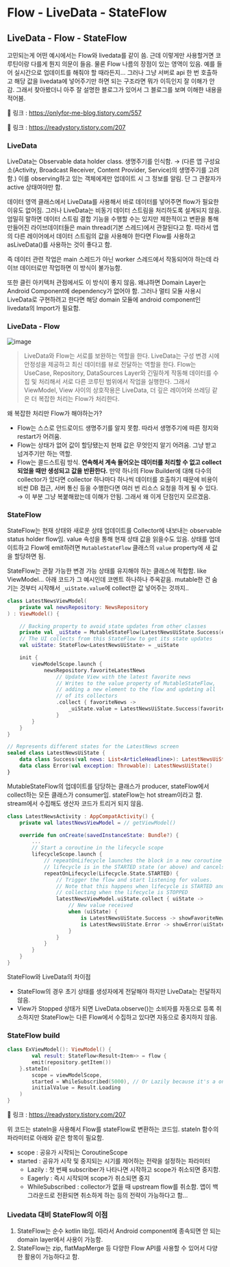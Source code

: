 # Flow - LiveData - StateFlow

## LiveData - Flow - StateFlow

고민되는게 어떤 예시에서는 Flow와 livedata를 같이 씀. 근데 이렇게만 사용할거면 코루틴이랑 다를게 뭔지 의문이 들음. 물론 Flow 나름의 장점이 있는 영역이 있음. 예를 들어 실시간으로 업데이트를 해줘야 할 때라든지… 그러나 그냥 서버로 api 한 번 호출하고 해당 값을 livedata에 넣어주기만 하면 되는 구조라면 뭐가 이득인지 잘 이해가 안 감. 그래서 찾아봤더니 아주 잘 설명한 블로그가 있어서 그 블로그를 보며 이해한 내용을 적어봄. 

🔗 링크 : https://onlyfor-me-blog.tistory.com/557

🔗 링크 : https://readystory.tistory.com/207

### LiveData

LiveData는 Observable data holder class. 생명주기를 인식함. → (다른 앱 구성요소(Activity, Broadcast Receiver, Content Provider, Service)의 생명주기를 고려함.) 이를 observing하고 있는 객체에게만 업데이트 시 그 정보를 알림. 단 그 관찰자가 active 상태여야만 함. 

데이터 영역 클래스에서 LiveData를 사용해서 바로 데이터를 넣어주면 flow가 필요한 이유도 없어짐. 그러나 LiveData는 비동기 데이터 스트림을 처리하도록 설계되지 않음. 엄밀히 말하면 데이터 스트림 결합 기능을 수행할 수는 있지만 제한적이고 변환을 통해 만들어진 라이브데이터들은 main thread(기본 스레드)에서 관찰된다고 함. 따라서 앱의 다른 레이어에서 데이터 스트림의 값을 사용해야 한다면 Flow를 사용하고 asLiveData()를 사용하는 것이 좋다고 함. 

즉 데이터 관련 작업은 main 스레드가 아닌 worker 스레드에서 작동되어야 하는데 라이브 데이터로만 작업하면 이 방식이 불가능함. 

또한 클린 아키텍처 관점에서도 이 방식이 좋지 않음. 왜냐하면 Domain Layer는 Android Component에 dependency가 없어야 함. 그러나 멀티 모듈 사용시 LiveData로 구현하려고 한다면 해당 domain 모듈에 android component인 livedata의 Import가 필요함. 

### LiveData - Flow

![image](https://github.com/eunjjungg/TIL/assets/100047095/1adb8d0e-26c2-4495-87eb-af7087144fae)

> LiveData와 Flow는 서로를 보완하는 역할을 한다. LiveData는 구성 변경 시에 안정성을 제공하고 최신 데이터를 뷰로 전달하는 역할을 한다. Flow는 UseCase, Repository, DataSources Layer와 긴밀하게 작동해 데이터를 수집 및 처리해서 서로 다른 코루틴 범위에서 작업을 실행한다. 그래서 ViewModel, View 사이의 상호작용은 LiveData, 더 깊은 레이어와 쓰레딩 같은 더 복잡한 처리는 Flow가 처리한다.
> 

왜 복잡한 처리만 Flow가 해야하는가?

- Flow는 스스로 안드로이드 생명주기를 알지 못함. 따라서 생명주기에 따른 정지와 restart가 어려움.
- Flow는 상태가 없어 값이 할당됐는지 현재 값은 무엇인지 알기 어려움. 그냥 받고 넘겨주기만 하는 역할.
- Flow는 콜드스트림 방식. **연속해서 계속 들어오는 데이터를 처리할 수 없고 collect 되었을 때만 생성되고 값을 반환한다.** 만약 하나의 Flow Builder에 대해 다수의 collector가 있다면 collector 하나마다 하나씩 데이터를 호출하기 때문에 비용이 비싼 DB 접근, 서버 통신 등을 수행한다면 여러 번 리소스 요청을 하게 될 수 있다. → 이 부분 그냥 복붙해왔는데 이해가 안됨. 그래서 왜 이게 단점인지 모르겠음.

### StateFlow

StateFlow는 현재 상태와 새로운 상태 업데이트를 Collector에 내보내는 observable status holder flow임. value 속성을 통해 현재 상태 값을 읽을수도 있음. 상태를 업데이트하고 Flow에 emit하려면 `MutableStateFlow` 클래스의 `value` property에 새 값을 할당하면 됨. 

StateFlow는 관찰 가능한 변경 가능 상태를 유지해야 하는 클래스에 적합함. like ViewModel… 아래 코드가 그 예시인데 코멘트 하나하나 주옥같음. mutable한 건 숨기는 것부터 시작해서  `_uiState.value`에 collect한 값 넣어주는 것까지.. 

```kotlin
class LatestNewsViewModel(
    private val newsRepository: NewsRepository
) : ViewModel() {

    // Backing property to avoid state updates from other classes
    private val _uiState = MutableStateFlow(LatestNewsUiState.Success(emptyList()))
    // The UI collects from this StateFlow to get its state updates
    val uiState: StateFlow<LatestNewsUiState> = _uiState

    init {
        viewModelScope.launch {
            newsRepository.favoriteLatestNews
                // Update View with the latest favorite news
                // Writes to the value property of MutableStateFlow,
                // adding a new element to the flow and updating all
                // of its collectors
                .collect { favoriteNews ->
                    _uiState.value = LatestNewsUiState.Success(favoriteNews)
                }
        }
    }
}

// Represents different states for the LatestNews screen
sealed class LatestNewsUiState {
    data class Success(val news: List<ArticleHeadline>): LatestNewsUiState()
    data class Error(val exception: Throwable): LatestNewsUiState()
}
```

MutableStateFlow의 업데이트를 담당하는 클래스가 producer, stateFlow에서 collect하는 모든 클래스가 consumer임. stateFlow는 hot stream이라고 함. stream에서 수집해도 생산자 코드가 트리거 되지 않음. 

```kotlin
class LatestNewsActivity : AppCompatActivity() {
    private val latestNewsViewModel = // getViewModel()

    override fun onCreate(savedInstanceState: Bundle?) {
        ...
        // Start a coroutine in the lifecycle scope
        lifecycleScope.launch {
            // repeatOnLifecycle launches the block in a new coroutine every time the
            // lifecycle is in the STARTED state (or above) and cancels it when it's STOPPED.
            repeatOnLifecycle(Lifecycle.State.STARTED) {
                // Trigger the flow and start listening for values.
                // Note that this happens when lifecycle is STARTED and stops
                // collecting when the lifecycle is STOPPED
                latestNewsViewModel.uiState.collect { uiState ->
                    // New value received
                    when (uiState) {
                        is LatestNewsUiState.Success -> showFavoriteNews(uiState.news)
                        is LatestNewsUiState.Error -> showError(uiState.exception)
                    }
                }
            }
        }
    }
}
```

StateFlow와 LiveData의 차이점

- StateFlow의 경우 초기 상태를 생성자에게 전달해야 하지만 LiveData는 전달하지 않음.
- View가 Stopped 상태가 되면 LiveData.observe()는 소비자를 자동으로 등록 취소하지만 StateFlow는 다른 Flow에서 수집하고 있다면 자동으로 중지하지 않음.

### StateFlow build

```kotlin
class ExViewModel(): ViewModel() {
		val result: StateFlow<Result<Item>> = flow {
        emit(repository.getItem())
    }.stateIn(
        scope = viewModelScope, 
        started = WhileSubscribed(5000), // Or Lazily because it's a one-shot
        initialValue = Result.Loading
    )
}
```

🔗 링크 : https://readystory.tistory.com/207

위 코드는 stateIn을 사용해서 Flow를 stateFlow로 변환하는 코드임. stateIn 함수의 파라미터로 아래와 같은 항목이 필요함.

- scope : 공유가 시작되는 CoroutineScope
- started : 공유가 시작 및 중지되는 시기를 제어하는 전략을 설정하는 파라미터
    - Lazily : 첫 번째 subscriber가 나타나면 시작하고 scope가 취소되면 중지함.
    - Eagerly : 즉시 시작되며 scope가 취소되면 중지
    - WhileSubscribed : collector가 없을 때 upstream flow를 취소함. 앱이 백그라운드로 전환되면 취소하게 하는 등의 전략이 가능하다고 함…
    

### Livedata 대비 StateFlow의 이점

1. StateFlow는 순수 kotlin lib임. 따라서 Android component에 종속되면 안 되는 domain layer에서 사용이 가능함.
2. StateFlow는 zip, flatMapMerge 등 다양한 Flow API를 사용할 수 있어서 다양한 활용이 가능하다고 함.
